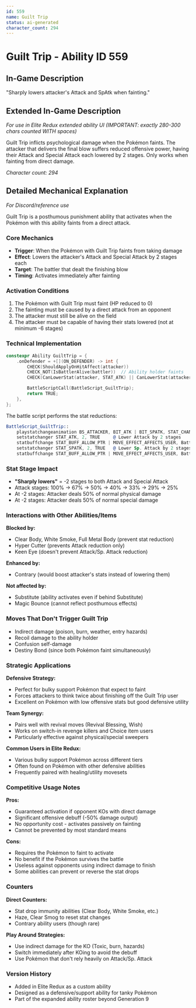 ```yaml
---
id: 559
name: Guilt Trip
status: ai-generated
character_count: 294
---
```


# Guilt Trip - Ability ID 559

## In-Game Description
"Sharply lowers attacker's Attack and SpAtk when fainting."

## Extended In-Game Description
*For use in Elite Redux extended ability UI (IMPORTANT: exactly 280-300 chars counted WITH spaces)*

Guilt Trip inflicts psychological damage when the Pokémon faints. The attacker that delivers the final blow suffers reduced offensive power, having their Attack and Special Attack each lowered by 2 stages. Only works when fainting from direct damage.

*Character count: 294*

## Detailed Mechanical Explanation
*For Discord/reference use*

Guilt Trip is a posthumous punishment ability that activates when the Pokémon with this ability faints from a direct attack.

### Core Mechanics
- **Trigger**: When the Pokémon with Guilt Trip faints from taking damage
- **Effect**: Lowers the attacker's Attack and Special Attack by 2 stages each
- **Target**: The battler that dealt the finishing blow
- **Timing**: Activates immediately after fainting

### Activation Conditions
1. The Pokémon with Guilt Trip must faint (HP reduced to 0)
2. The fainting must be caused by a direct attack from an opponent
3. The attacker must still be alive on the field
4. The attacker must be capable of having their stats lowered (not at minimum -6 stages)

### Technical Implementation
```cpp
constexpr Ability GuiltTrip = {
    .onDefender = +[](ON_DEFENDER) -> int {
        CHECK(ShouldApplyOnHitAffect(attacker))
        CHECK_NOT(IsBattlerAlive(battler))  // Ability holder faints
        CHECK(CanLowerStat(attacker, STAT_ATK) || CanLowerStat(attacker, STAT_SPATK))

        BattleScriptCall(BattleScript_GuiltTrip);
        return TRUE;
    },
};
```

The battle script performs the stat reductions:
```asm
BattleScript_GuiltTrip::
    playstatchangeanimation BS_ATTACKER, BIT_ATK | BIT_SPATK, STAT_CHANGE_NEGATIVE | STAT_CHANGE_BY_TWO | STAT_CHANGE_MULTIPLE_STATS
    setstatchanger STAT_ATK, 2, TRUE     @ Lower Attack by 2 stages
    statbuffchange STAT_BUFF_ALLOW_PTR | MOVE_EFFECT_AFFECTS_USER, BattleScript_GuiltTripTrySpAtk
    setstatchanger STAT_SPATK, 2, TRUE   @ Lower Sp. Attack by 2 stages  
    statbuffchange STAT_BUFF_ALLOW_PTR | MOVE_EFFECT_AFFECTS_USER, BattleScript_GuiltTripEnd
```

### Stat Stage Impact
- **"Sharply lowers"** = -2 stages to both Attack and Special Attack
- Attack stages: 100% → 67% → 50% → 40% → 33% → 29% → 25%
- At -2 stages: Attacker deals 50% of normal physical damage
- At -2 stages: Attacker deals 50% of normal special damage

### Interactions with Other Abilities/Items
**Blocked by:**
- Clear Body, White Smoke, Full Metal Body (prevent stat reduction)
- Hyper Cutter (prevents Attack reduction only)
- Keen Eye (doesn't prevent Attack/Sp. Attack reduction)

**Enhanced by:**
- Contrary (would boost attacker's stats instead of lowering them)

**Not affected by:**
- Substitute (ability activates even if behind Substitute)
- Magic Bounce (cannot reflect posthumous effects)

### Moves That Don't Trigger Guilt Trip
- Indirect damage (poison, burn, weather, entry hazards)
- Recoil damage to the ability holder
- Confusion self-damage
- Destiny Bond (since both Pokémon faint simultaneously)

### Strategic Applications
**Defensive Strategy:**
- Perfect for bulky support Pokémon that expect to faint
- Forces attackers to think twice about finishing off the Guilt Trip user
- Excellent on Pokémon with low offensive stats but good defensive utility

**Team Synergy:**
- Pairs well with revival moves (Revival Blessing, Wish)
- Works on switch-in revenge killers and Choice item users
- Particularly effective against physical/special sweepers

**Common Users in Elite Redux:**
- Various bulky support Pokémon across different tiers
- Often found on Pokémon with other defensive abilities
- Frequently paired with healing/utility movesets

### Competitive Usage Notes
**Pros:**
- Guaranteed activation if opponent KOs with direct damage
- Significant offensive debuff (-50% damage output)
- No opportunity cost - activates passively on fainting
- Cannot be prevented by most standard means

**Cons:**
- Requires the Pokémon to faint to activate
- No benefit if the Pokémon survives the battle
- Useless against opponents using indirect damage to finish
- Some abilities can prevent or reverse the stat drops

### Counters
**Direct Counters:**
- Stat drop immunity abilities (Clear Body, White Smoke, etc.)
- Haze, Clear Smog to reset stat changes
- Contrary ability users (though rare)

**Play Around Strategies:**
- Use indirect damage for the KO (Toxic, burn, hazards)
- Switch immediately after KOing to avoid the debuff
- Use Pokémon that don't rely heavily on Attack/Sp. Attack

### Version History
- Added in Elite Redux as a custom ability
- Designed as a defensive/support ability for tanky Pokémon
- Part of the expanded ability roster beyond Generation 9